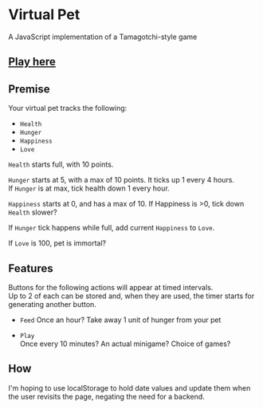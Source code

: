 # Virtual Pet

A JavaScript implementation of a Tamagotchi-style game

## [Play here](https://liamjshaw.github.io/virtual-pet/dist/)

## Premise

Your virtual pet tracks the following:  
- `Health`
- `Hunger`
- `Happiness`
- `Love`

`Health` starts full, with 10 points.

`Hunger` starts at 5, with a max of 10 points. It ticks up 1 every 4 hours.  
If `Hunger` is at max, tick health down 1 every hour.

`Happiness` starts at 0, and has a max of 10. If Happiness is >0, tick down `Health` slower?

If `Hunger` tick happens while full, add current `Happiness` to `Love`.

If `Love` is 100, pet is immortal?


## Features

Buttons for the following actions will appear at timed intervals.   
Up to 2 of each can be stored and, when they are used, the timer starts for generating another button.

- `Feed`
Once an hour?
Take away 1 unit of hunger from your pet

- `Play`  
Once every 10 minutes? 
An actual minigame? Choice of games?

## How

I'm hoping to use localStorage to hold date values and update them when the user revisits the page, negating the need for a backend.
